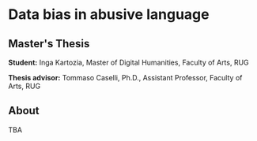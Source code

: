 # Data bias in abusive language
## Master's Thesis 
**Student:**  Inga Kartozia, Master of Digital Humanities, Faculty of Arts, RUG

**Thesis advisor:** Tommaso Caselli, Ph.D., Assistant Professor, Faculty of Arts, RUG


## About 
TBA
